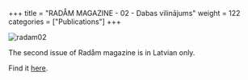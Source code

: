 +++
title = "RADÅM MAGAZINE - 02 - Dabas vilinājums"
weight = 122
categories = ["Publications"]
+++

![radam02](/images/radam02.webp)

<!--more-->

The second issue of Radåm magazine is in Latvian only.

Find it [here](https://radammagazine.com/products/test).